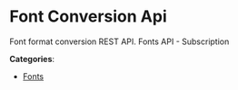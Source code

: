# Font Conversion Api


Font format conversion REST API. Fonts API - Subscription



**Categories**:
- [Fonts](https://github.com/apis-list/apis-list#fonts)




